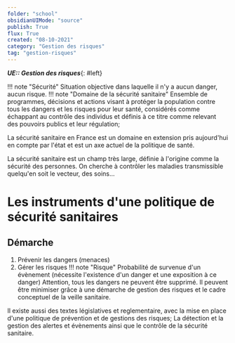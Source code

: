 ```yaml
---
folder: "school"
obsidianUIMode: "source"
publish: True
flux: True
created: "08-10-2021"
category: "Gestion des risques"
tag: "gestion-risques"
---
```

***UE:: Gestion des risques***{: #left}  


!!! note "Sécurité"
	Situation objective dans laquelle il n'y a aucun danger, aucun risque. 
!!! note "Domaine de la sécurité sanitaire"
	Ensemble de programmes, décisions et actions visant à protéger la population contre tous les dangers et les risques pour leur santé, considérés comme échappant au contrôle des individus et définis à ce titre comme relevant des pouvoirs publics et leur régulation;

La sécurité sanitaire en France est un domaine en extension pris aujourd'hui en compte par l'état et est un axe actuel de la politique de santé.

La sécurité sanitaire est un champ très large, définie à l'origine comme la sécurité des personnes.
On cherche à contrôler les maladies transmissible quelqu'en soit le vecteur, des soins...

# Les instruments d'une politique de sécurité sanitaires
## Démarche

1. Prévenir les dangers (menaces)
2. Gérer les risques 
!!! note "Risque"
	Probabilité de survenue d'un évènement (nécessite l'existence d'un danger et une exposition à ce danger)
Attention, tous les dangers ne peuvent être supprimé. Il peuvent être minimiser grâce à une démarche de gestion des risques et le cadre conceptuel de la veille sanitaire.

Il existe aussi des textes législatives et reglementaire, avec la mise en place d'une politique de prévention et de gestions des risques; La détection et la gestion des alertes et évènements ainsi que le contrôle de la sécurité sanitaire.